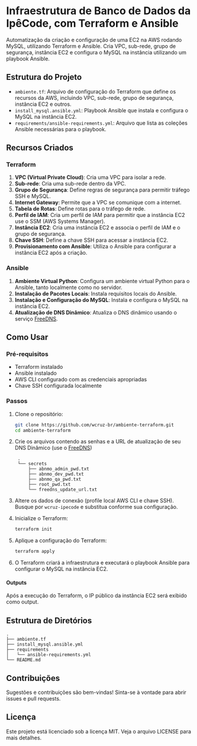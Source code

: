 # Infraestrutura de Banco de Dados da IpêCode, com Terraform e Ansible

Automatização da criação e configuração de uma EC2 na AWS rodando MySQL, utilizando Terraform e Ansible. Cria VPC, sub-rede, grupo de segurança, instância EC2 e configura o MySQL na instância utilizando um playbook Ansible.

## Estrutura do Projeto

- `ambiente.tf`: Arquivo de configuração do Terraform que define os recursos da AWS, incluindo VPC, sub-rede, grupo de segurança, instância EC2 e outros.
- `install_mysql.ansible.yml`: Playbook Ansible que instala e configura o MySQL na instância EC2.
- `requirements/ansible-requirements.yml`: Arquivo que lista as coleções Ansible necessárias para o playbook.

## Recursos Criados

### Terraform

1. **VPC (Virtual Private Cloud)**: Cria uma VPC para isolar a rede.
2. **Sub-rede**: Cria uma sub-rede dentro da VPC.
3. **Grupo de Segurança**: Define regras de segurança para permitir tráfego SSH e MySQL.
4. **Internet Gateway**: Permite que a VPC se comunique com a internet.
5. **Tabela de Rotas**: Define rotas para o tráfego de rede.
6. **Perfil de IAM**: Cria um perfil de IAM para permitir que a instância EC2 use o SSM (AWS Systems Manager).
7. **Instância EC2**: Cria uma instância EC2 e associa o perfil de IAM e o grupo de segurança.
8. **Chave SSH**: Define a chave SSH para acessar a instância EC2.
9. **Provisionamento com Ansible**: Utiliza o Ansible para configurar a instância EC2 após a criação.

### Ansible

1. **Ambiente Virtual Python**: Configura um ambiente virtual Python para o Ansible, tanto localmente como no servidor.
2. **Instalação de Pacotes Locais**: Instala requisitos locais do Ansible.
3. **Instalação e Configuração do MySQL**: Instala e configura o MySQL na instância EC2.
4. **Atualização de DNS Dinâmico**: Atualiza o DNS dinâmico usando o serviço [FreeDNS](https://freedns.afraid.org).

## Como Usar

### Pré-requisitos

- Terraform instalado
- Ansible instalado
- AWS CLI configurado com as credenciais apropriadas
- Chave SSH configurada localmente

### Passos

1. Clone o repositório:
   ```sh
   git clone https://github.com/wcruz-br/ambiente-terraform.git
   cd ambiente-terraform
   ```

2. Crie os arquivos contendo as senhas e a URL de atualização de seu DNS Dinâmico (use o [FreeDNS](https://freedns.afraid.org))
   ```
    .
    └── secrets
        ├── abnmo_admin_pwd.txt
        ├── abnmo_dev_pwd.txt
        ├── abnmo_qa_pwd.txt
        ├── root_pwd.txt
        └── freedns_update_url.txt
   ```

3. Altere os dados de conexão (profile local AWS CLI e chave SSH). Busque por `wcruz-ipecode` e substitua conforme sua configuração.

4. Inicialize o Terraform:
    ```sh
    terraform init
    ```

5. Aplique a configuração do Terraform:
    ```sh
    terraform apply
    ```

6. O Terraform criará a infraestrutura e executará o playbook Ansible para configurar o MySQL na instância EC2.

#### Outputs
Após a execução do Terraform, o IP público da instância EC2 será exibido como output.

## Estrutura de Diretórios
```
.
├── ambiente.tf
├── install_mysql.ansible.yml
├── requirements
│   └── ansible-requirements.yml
└── README.md
```
## Contribuições
Sugestões e contribuições são bem-vindas! Sinta-se à vontade para abrir issues e pull requests.

## Licença
Este projeto está licenciado sob a licença MIT. Veja o arquivo LICENSE para mais detalhes.
